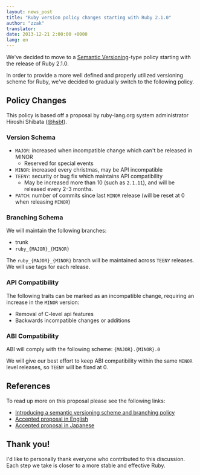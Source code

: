 ```yaml
---
layout: news_post
title: "Ruby version policy changes starting with Ruby 2.1.0"
author: "zzak"
translator:
date: 2013-12-21 2:00:00 +0000
lang: en
---
```


We've decided to move to a [Semantic Versioning](http://semver.org/)-type
policy starting with the release of Ruby 2.1.0.

In order to provide a more well defined and properly utilized versioning scheme
for Ruby, we've decided to gradually switch to the following policy.

## Policy Changes

This policy is based off a proposal by ruby-lang.org system administrator
Hiroshi Shibata ([@hsbt](https://twitter.com/hsbt)).

### Version Schema

* `MAJOR`: increased when incompatible change which can't be released in MINOR
  * Reserved for special events
* `MINOR`: increased every christmas, may be API incompatible
* `TEENY`: security or bug fix which maintains API compatibility
  * May be increased more than 10 (such as `2.1.11`), and will be released every 2-3 months.
* `PATCH`: number of commits since last `MINOR` release (will be reset at 0 when releasing `MINOR`)

### Branching Schema

We will maintain the following branches:

* trunk
* `ruby_{MAJOR}_{MINOR}`

The `ruby_{MAJOR}_{MINOR}` branch will be maintained across `TEENY` releases.
We will use tags for each release.

### API Compatibility

The following traits can be marked as an incompatible change, requiring an
increase in the `MINOR` version:

* Removal of C-level api features
* Backwards incompatible changes or additions

### ABI Compatibility

ABI will comply with the following scheme: `{MAJOR}.{MINOR}.0`

We will give our best effort to keep ABI compatibility within the same `MINOR`
level releases, so `TEENY` will be fixed at 0.

## References

To read up more on this proposal please see the following links:

* [Introducing a semantic versioning scheme and branching policy](http://bugs.ruby-lang.org/issues/8835)
* [Accepted proposal in English](https://gist.github.com/sorah/7803201)
* [Accepted proposal in Japanese](https://gist.github.com/hsbt/7719305)

## Thank you!

I'd like to personally thank everyone who contributed to this discussion. Each
step we take is closer to a more stable and effective Ruby.
